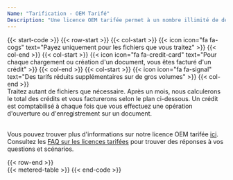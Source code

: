 ```yaml
---
Name: "Tarification - OEM Tarifé"
Description: "Une licence OEM tarifée permet à un nombre illimité de développeurs de votre organisation de créer un nombre illimité de logiciels utilisateurs finaux à l'aide du produit, qui peut être utilisé dans un nombre illimité de lieux physiques (adresse distincte ou immeuble de bureaux) au sein ou à l'extérieur de votre organisation."  
---
```

{{< start-code >}}
{{< row-start >}}
{{< col-start >}}
{{< icon icon="fa fa-cogs" text="Payez uniquement pour les fichiers que vous traitez" >}}
{{< col-end >}}
{{< col-start >}}
{{< icon icon="fa fa-credit-card" text="Pour chaque chargement ou création d'un document, vous êtes facturé d'un crédit" >}}
{{< col-end >}}
{{< col-start >}}
{{< icon icon="fa fa-signal" text="Des tarifs réduits supplémentaires sur de gros volumes" >}}
{{< col-end >}}
&nbsp;  
Traitez autant de fichiers que nécessaire. Après un mois, nous calculerons le total des crédits et vous facturerons selon le plan ci-dessous. Un crédit est comptabilisé à chaque fois que vous effectuez une opération d'ouverture ou d'enregistrement sur un document.  
&nbsp;  

Vous pouvez trouver plus d'informations sur notre licence OEM tarifée [ici](https://purchase.groupdocs.com/policies/license-types/#metered-oem-license). Consultez les [FAQ sur les licences tarifées](https://purchase.groupdocs.com/faqs/licensing/metered/) pour trouver des réponses à vos questions et scénarios.

{{< row-end >}}
&nbsp;  
{{< metered-table >}}
{{< end-code >}}